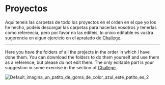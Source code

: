 # Proyectos

Aqui teneis las carpetas de todo los proyectos en el orden en el que yo los he hecho, podeis descargar las carpetas para hacerlas vosotros y tenerlas como referencia, 
pero por favor no las editeis, lo unico editable es vustra sugerencia en algun ejercicio en el apratado de [Challege](https://github.com/PabloTutorMoegle/MiniProjects/tree/main/Challenges).

----------------------------------------------------------------------------------------------------------------------------------------------------------------------------

Here you have the folders of all the projects in the order in which I have done them. You can download the folders to do them yourself and use them as a reference, but please do not edit them. The only editable part is your suggestion in some exercise in the section of [Challege](https://github.com/PabloTutorMoegle/MiniProjects/tree/main/Challenges).



![Default_imagina_un_patito_de_goma_de_color_azul_este_patito_es_2](https://github.com/PabloTutorMoegle/MiniProjects/assets/102219711/49ac6416-5e0b-4c79-a788-5747f76174d8)
